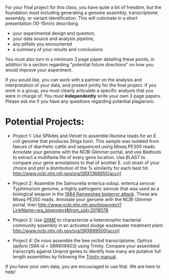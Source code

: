 For your final project for this class, you have quite a bit of freedom, but the foundation must including generating a genome assembly, transcriptome assembly, or variant identification. This will culminate in a short presentation (10-15min) describing 

* your experimental design and question,
* your data source and analysis pipeline, 
* any pitfalls you encountered
* a summary of your results and conclusions

You must also turn in a minimum 3 page paper detailing these points, in addition to a section regarding "potential future directions" on how you would improve your experiment. 

If you would like, you can work with a partner on the analysis and interpretation of your data, and present jointly for the final project. If you work in a group, you must clearly articulate a specific analysis that you were in charge of. You must **independently** write your own 3 page papers. Please ask me if you have any questions regarding potential plagiarism. 

# Potential Projects:

* Project 1: Use SPAdes and Velvet to assemble Illumina reads for an _E. coli_ genome that produces Shiga toxin. This sample was isolated from faeces of diarrhetic cattle and sequenced using Miseq PE300 reads. Annotate your genome with the NCBI Glimmer portal, and use Bedtools to extract a multifasta file of every gene location. Use BLAST to compare your gene annotations to that of another E. coli strain of your choice and plot a distribution of the % similarity for each best hit. http://www.ncbi.nlm.nih.gov/sra/SRX1368955[accn]

* Project 2: Assemble the Salmonella enterica subsp. enterica serovar Typhimurium genome, a highly pathogenic serovar that was used as a biological weapon in the [1984 Rajneeshee bioterror attack](https://en.wikipedia.org/wiki/1984_Rajneeshee_bioterror_attack). These are Miseq PE250 reads. Annotate your genome with the NCBI Glimmer portal, then 
http://www.ncbi.nlm.nih.gov/bioproject?LinkName=sra_bioproject&from_uid=2018078 

* Project 3: Use [QIIME](https://wiki.gacrc.uga.edu/wiki/Qiime) to characterize a heterotrophic bacterial community assembly in an activated sludge wastewater treatment plant.  http://www.ncbi.nlm.nih.gov/sra/SRX669500[accn]

* Project 4: _De novo_ assemble the bee orchid transcriptome, _Ophrys apifera_ (SRA id = SRR609403) using Trinity. Compare your assembled transcripts against Uniprot genes to identify how many are putative full length assemblies by following the [Trinity manual](https://github.com/trinityrnaseq/trinityrnaseq/wiki/Counting-Full-Length-Trinity-Transcripts). 



If you have your own data, you are encouraged to use that. We are here to help!